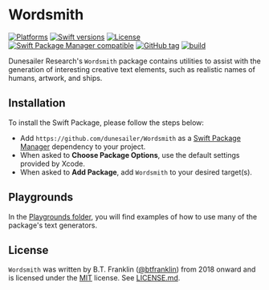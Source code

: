 Wordsmith
=========

[![Platforms](https://img.shields.io/endpoint?url=https%3A%2F%2Fswiftpackageindex.com%2Fapi%2Fpackages%2Fdunesailer%2FWordsmith%2Fbadge%3Ftype%3Dplatforms)](https://swiftpackageindex.com/dunesailer/Wordsmith)
[![Swift versions](https://img.shields.io/endpoint?url=https%3A%2F%2Fswiftpackageindex.com%2Fapi%2Fpackages%2Fdunesailer%2FWordsmith%2Fbadge%3Ftype%3Dswift-versions)](https://swiftpackageindex.com/dunesailer/Wordsmith)
[![License](https://img.shields.io/badge/License-MIT-blue.svg)](https://github.com/dunesailer/Wordsmith/blob/master/LICENSE)
[![Swift Package Manager compatible](https://img.shields.io/badge/SPM-compatible-brightgreen.svg?style=flat&colorA=28a745&&colorB=4E4E4E)](https://github.com/apple/swift-package-manager)
[![GitHub tag](https://img.shields.io/github/tag/dunesailer/Wordsmith.svg)](https://github.com/dunesailer/Wordsmith)
[![build](https://github.com/dunesailer/Wordsmith/workflows/build/badge.svg)](https://github.com/dunesailer/Wordsmith/actions?query=workflow%3Abuild)

Dunesailer Research's `Wordsmith` package contains utilities to assist with the generation of interesting creative text elements, such as realistic names of humans, artwork, and ships.

## Installation

To install the Swift Package, please follow the steps below:

- Add `https://github.com/dunesailer/Wordsmith` as a [Swift Package Manager](https://swift.org/package-manager/) dependency to your project.
- When asked to **Choose Package Options**, use the default settings provided by Xcode.
- When asked to **Add Package**, add `Wordsmith` to your desired target(s).

## Playgrounds

In the [Playgrounds folder](https://github.com/dunesailer/Wordsmith/tree/master/Sources/Playgrounds), you will find examples of how to use many of the package's text generators.

## License

`Wordsmith` was written by B.T. Franklin ([@btfranklin](https://github.com/btfranklin)) from 2018 onward and is licensed under the [MIT](https://opensource.org/licenses/MIT) license. See [LICENSE.md](LICENSE.md).
